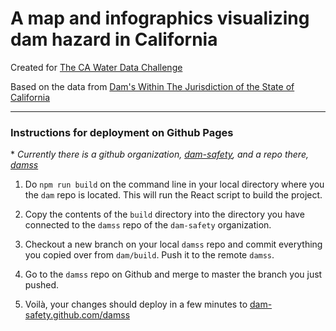 # A map and infographics visualizing dam hazard in California
Created for [The CA Water Data Challenge](http://waterchallenge.data.ca.gov/)

Based on the data from [Dam's Within The Jurisdiction of the State of California](https://water.ca.gov/-/media/DWR-Website/Web-Pages/Programs/All-Programs/Division-of-safety-of-dams/Files/Publications/Dams-Within-Jurisdiction-of-the-State-of-California-2018-Alphabetically-by-Dam-Name.pdf)

___
### Instructions for deployment on Github Pages
\* _Currently there is a github organization, [dam-safety](https://github.com/dam-safety), and a repo there, [damss](https://github.com/dam-safety/damss)_

1. Do `npm run build` on the command line in your local directory where you the `dam` repo is located. This will run the React script to build the project.

2. Copy the contents of the `build` directory into the directory you have connected to the `damss` repo of the `dam-safety` organization.

3. Checkout a new branch on your local `damss` repo and commit everything you copied over from `dam/build`. Push it to the remote `damss`.

4. Go to the `damss` repo on Github and merge to master the branch you just pushed.

5. Voilà, your changes should deploy in a few minutes to [dam-safety.github.com/damss](https://dam-safety.github.com/damss)
    